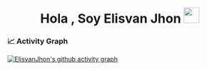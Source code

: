 <h1 align="center"><b>Hola , Soy Elisvan Jhon </b><img src="https://media.giphy.com/media/hvRJCLFzcasrR4ia7z/giphy.gif" width="35"></h1>


 ### 📈 Activity Graph

 [![ElisvanJhon's github activity graph](https://github-readme-activity-graph.vercel.app/graph?username=ElisvanJhon&theme=github-compact)](https://github.com/ElisvanJhon/github-readme-activity-graph)
